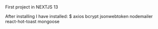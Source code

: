First project in NEXTJS 13

After installing I have installed:
$ axios bcrypt jsonwebtoken nodemailer react-hot-toast mongoose
